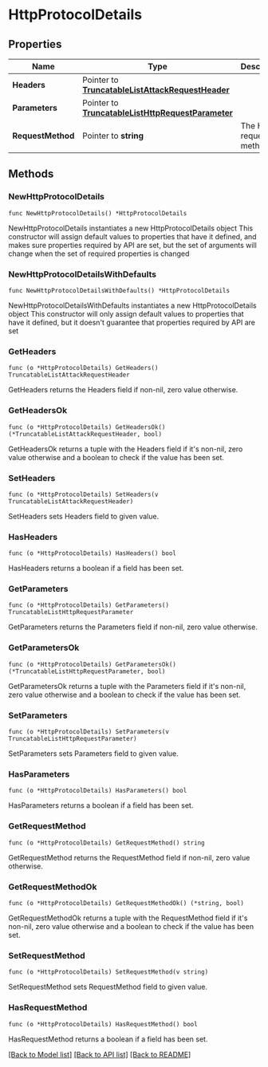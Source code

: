 # HttpProtocolDetails

## Properties

Name | Type | Description | Notes
------------ | ------------- | ------------- | -------------
**Headers** | Pointer to [**TruncatableListAttackRequestHeader**](TruncatableListAttackRequestHeader.md) |  | [optional] 
**Parameters** | Pointer to [**TruncatableListHttpRequestParameter**](TruncatableListHttpRequestParameter.md) |  | [optional] 
**RequestMethod** | Pointer to **string** | The HTTP request method. | [optional] [readonly] 

## Methods

### NewHttpProtocolDetails

`func NewHttpProtocolDetails() *HttpProtocolDetails`

NewHttpProtocolDetails instantiates a new HttpProtocolDetails object
This constructor will assign default values to properties that have it defined,
and makes sure properties required by API are set, but the set of arguments
will change when the set of required properties is changed

### NewHttpProtocolDetailsWithDefaults

`func NewHttpProtocolDetailsWithDefaults() *HttpProtocolDetails`

NewHttpProtocolDetailsWithDefaults instantiates a new HttpProtocolDetails object
This constructor will only assign default values to properties that have it defined,
but it doesn't guarantee that properties required by API are set

### GetHeaders

`func (o *HttpProtocolDetails) GetHeaders() TruncatableListAttackRequestHeader`

GetHeaders returns the Headers field if non-nil, zero value otherwise.

### GetHeadersOk

`func (o *HttpProtocolDetails) GetHeadersOk() (*TruncatableListAttackRequestHeader, bool)`

GetHeadersOk returns a tuple with the Headers field if it's non-nil, zero value otherwise
and a boolean to check if the value has been set.

### SetHeaders

`func (o *HttpProtocolDetails) SetHeaders(v TruncatableListAttackRequestHeader)`

SetHeaders sets Headers field to given value.

### HasHeaders

`func (o *HttpProtocolDetails) HasHeaders() bool`

HasHeaders returns a boolean if a field has been set.

### GetParameters

`func (o *HttpProtocolDetails) GetParameters() TruncatableListHttpRequestParameter`

GetParameters returns the Parameters field if non-nil, zero value otherwise.

### GetParametersOk

`func (o *HttpProtocolDetails) GetParametersOk() (*TruncatableListHttpRequestParameter, bool)`

GetParametersOk returns a tuple with the Parameters field if it's non-nil, zero value otherwise
and a boolean to check if the value has been set.

### SetParameters

`func (o *HttpProtocolDetails) SetParameters(v TruncatableListHttpRequestParameter)`

SetParameters sets Parameters field to given value.

### HasParameters

`func (o *HttpProtocolDetails) HasParameters() bool`

HasParameters returns a boolean if a field has been set.

### GetRequestMethod

`func (o *HttpProtocolDetails) GetRequestMethod() string`

GetRequestMethod returns the RequestMethod field if non-nil, zero value otherwise.

### GetRequestMethodOk

`func (o *HttpProtocolDetails) GetRequestMethodOk() (*string, bool)`

GetRequestMethodOk returns a tuple with the RequestMethod field if it's non-nil, zero value otherwise
and a boolean to check if the value has been set.

### SetRequestMethod

`func (o *HttpProtocolDetails) SetRequestMethod(v string)`

SetRequestMethod sets RequestMethod field to given value.

### HasRequestMethod

`func (o *HttpProtocolDetails) HasRequestMethod() bool`

HasRequestMethod returns a boolean if a field has been set.


[[Back to Model list]](../README.md#documentation-for-models) [[Back to API list]](../README.md#documentation-for-api-endpoints) [[Back to README]](../README.md)


